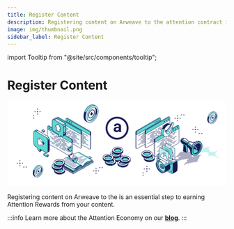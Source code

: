 ```yaml
---
title: Register Content
description: Registering content on Arweave to the attention contract is an essential step to earning Attention Rewards from your content.
image: img/thumbnail.png
sidebar_label: Register Content
---
```


import Tooltip from "@site/src/components/tooltip";

# Register Content

![Banner](../img/Register%20Content.svg)

Registering content on Arweave to the <Tooltip text="attention contract"/>
is an essential step to earning Attention Rewards from your content.&#x20;

:::info
Learn more about the Attention Economy on our [**blog**](https://blog.koii.network/What-Is-The-Attention_Economy/).
:::
